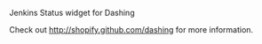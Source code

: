 Jenkins Status widget for Dashing

Check out http://shopify.github.com/dashing for more information.
